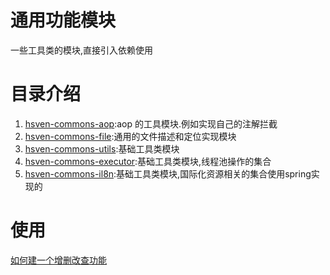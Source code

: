 # 通用功能模块
一些工具类的模块,直接引入依赖使用
# 目录介绍
1. [hsven-commons-aop](hsven-commons-aop):aop 的工具模块.例如实现自己的注解拦截
1. [hsven-commons-file](hsven-commons-file):通用的文件描述和定位实现模块
1. [hsven-commons-utils](hsven-commons-utils):基础工具类模块
1. [hsven-commons-executor](hsven-commons-executor):基础工具类模块,线程池操作的集合
1. [hsven-commons-il8n](hsven-commons-i18n):基础工具类模块,国际化资源相关的集合使用spring实现的

# 使用
[如何建一个增删改查功能](create-crud.md)